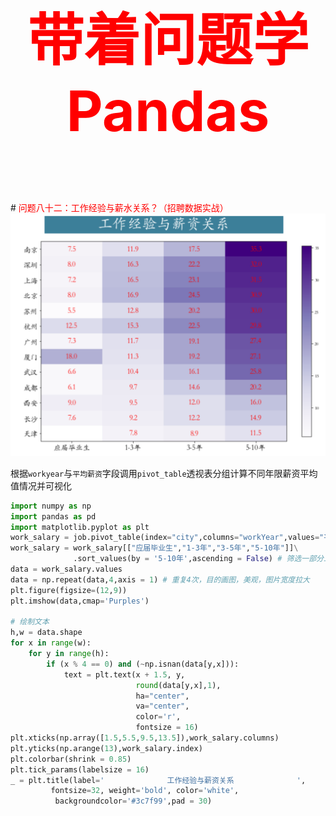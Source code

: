 

<p style="font-size: 90px;font-weight: bold;text-align: center;color: red;">带着问题学Pandas</p>
# <font color='red'>问题八十二：工作经验与薪水关系？（招聘数据实战）</font>

<img src="./images/82-工作经验与薪水关系？.png" style="zoom:67%;" />



根据`workyear`与`平均薪资`字段调用`pivot_table`透视表分组计算不同年限薪资平均值情况并可视化

```Python
import numpy as np
import pandas as pd
import matplotlib.pyplot as plt
work_salary = job.pivot_table(index="city",columns="workYear",values="平均薪资") # 透视表
work_salary = work_salary[["应届毕业生","1-3年","3-5年","5-10年"]]\
              .sort_values(by = '5-10年',ascending = False) # 筛选一部分工作经验
data = work_salary.values
data = np.repeat(data,4,axis = 1) # 重复4次，目的画图，美观，图片宽度拉大
plt.figure(figsize=(12,9))
plt.imshow(data,cmap='Purples')

# 绘制文本
h,w = data.shape
for x in range(w):
    for y in range(h):
        if (x % 4 == 0) and (~np.isnan(data[y,x])):
            text = plt.text(x + 1.5, y, 
                            round(data[y,x],1),
                            ha="center", 
                            va="center", 
                            color='r',
                            fontsize = 16)
plt.xticks(np.array([1.5,5.5,9.5,13.5]),work_salary.columns)
plt.yticks(np.arange(13),work_salary.index)
plt.colorbar(shrink = 0.85)
plt.tick_params(labelsize = 16)
_ = plt.title(label='              工作经验与薪资关系              ', 
         fontsize=32, weight='bold', color='white', 
          backgroundcolor='#3c7f99',pad = 30)
```

